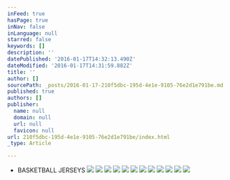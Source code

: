 ```yaml
---
inFeed: true
hasPage: true
inNav: false
inLanguage: null
starred: false
keywords: []
description: ''
datePublished: '2016-01-17T14:32:13.490Z'
dateModified: '2016-01-17T14:31:59.882Z'
title: ''
author: []
sourcePath: _posts/2016-01-17-210f5dbc-195d-4e1e-9105-76e2d1e791be.md
published: true
authors: []
publisher:
  name: null
  domain: null
  url: null
  favicon: null
url: 210f5dbc-195d-4e1e-9105-76e2d1e791be/index.html
_type: Article

---
```

* BASKETBALL JERSEYS
![](https://the-grid-user-content.s3-us-west-2.amazonaws.com/5c73336a-8578-42f0-a3a4-34ec39530b85.jpg)
![](https://the-grid-user-content.s3-us-west-2.amazonaws.com/e49bf824-b665-49c6-87d1-264d7ad1e81a.jpg)
![](https://the-grid-user-content.s3-us-west-2.amazonaws.com/9cb1645b-9d7c-4247-a199-464220bf1f26.png)
![](https://the-grid-user-content.s3-us-west-2.amazonaws.com/8d0f8f19-fa38-4f27-aae0-37749378d3ab.jpg)
![](https://the-grid-user-content.s3-us-west-2.amazonaws.com/428c5bea-e43c-49a9-a500-876abe285115.jpg)
![](https://the-grid-user-content.s3-us-west-2.amazonaws.com/6147734e-1366-46a5-9766-5b13909ae432.jpg)
![](https://the-grid-user-content.s3-us-west-2.amazonaws.com/0981b838-cbef-4516-94ca-f8f149eee73a.jpg)
![](https://the-grid-user-content.s3-us-west-2.amazonaws.com/3fb919e0-beab-413a-aee2-5a72860156a8.jpg)
![](https://the-grid-user-content.s3-us-west-2.amazonaws.com/0df64175-3bcf-46ed-87b3-4685eb3caaf8.png)
![](https://the-grid-user-content.s3-us-west-2.amazonaws.com/c3e8ba8d-00c5-4f26-a088-caa43e74b67f.jpg)
![](https://the-grid-user-content.s3-us-west-2.amazonaws.com/326f20dc-3ec7-4ec9-9f37-67f3c80f4824.jpg)
![](https://the-grid-user-content.s3-us-west-2.amazonaws.com/ccdcdc6e-7f25-497b-b121-6f32b1437dbe.jpg)